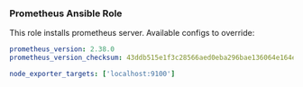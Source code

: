 ### Prometheus Ansible Role

This role installs prometheus server. Available configs to override:

```yaml
prometheus_version: 2.38.0
prometheus_version_checksum: 43ddb515e1f3c28566aed0eba296bae136064e164ef0245986cfa9c497b839ce

node_exporter_targets: ['localhost:9100']
```
